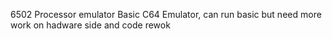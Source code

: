 6502 Processor emulator
Basic C64 Emulator, can run basic but need more work on hadware side and code rewok
